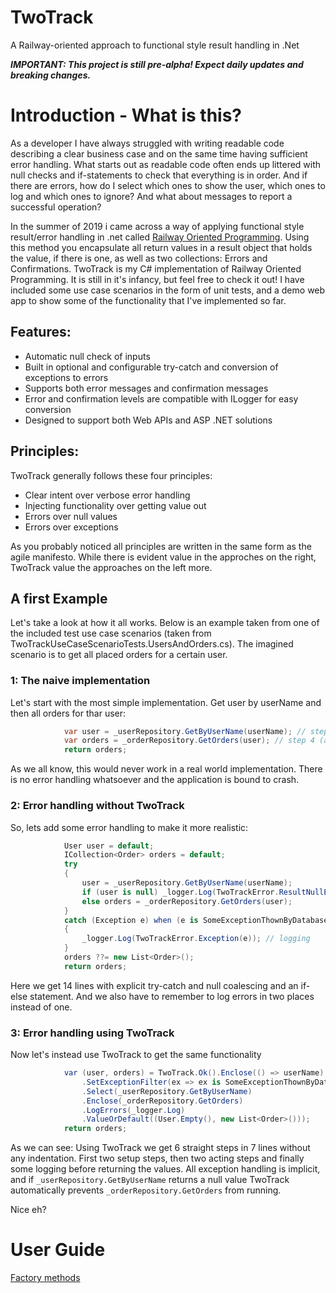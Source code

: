 # TwoTrack
A Railway-oriented approach to functional style result handling in .Net

***IMPORTANT: This project is still pre-alpha! Expect daily updates and breaking changes.***

# Introduction - What is this?
As a developer I have always struggled with writing readable code describing a clear business case and on the same time having sufficient error handling. What starts out as readable code often ends up littered with null checks and if-statements to check that everything is in order. And if there are errors, how do I select which ones to show the user, which ones to log and which ones to ignore?  And what about messages to report a successful operation?

In the summer of 2019 i came across a way of applying functional style result/error handling in .net called [Railway Oriented Programming](https://fsharpforfunandprofit.com/rop/). Using this method you encapsulate all return values in a result object that holds the value, if there is one, as well as two collections: Errors and Confirmations. TwoTrack is my C# implementation of Railway Oriented Programming. It is still in it's infancy, but feel free to check it out! I have included some use case scenarios in the form of unit tests, and a demo web app to show some of the functionality that I've implemented so far.

## Features:
- Automatic null check of inputs
- Built in optional and configurable try-catch and conversion of exceptions to errors
- Supports both error messages and confirmation messages
- Error and confirmation levels are compatible with ILogger for easy conversion
- Designed to support both Web APIs and ASP .NET solutions

## Principles:
TwoTrack generally follows these four principles:
- Clear intent over verbose error handling
- Injecting functionality over getting value out
- Errors over null values
- Errors over exceptions

As you probably noticed all principles are written in the same form as the agile manifesto. While there is evident value in the approches on the right, TwoTrack  value the approaches on the left more.

## A first Example


Let's take a look at how it all works. Below is an example taken from one of the included test use case scenarios (taken from TwoTrackUseCaseScenarioTests.UsersAndOrders.cs). The imagined scenario is to get all placed orders for a certain user.

### 1: The naive implementation
Let's start with  the most simple implementation. Get user by userName and then all orders for thar user:
```C#
            var user = _userRepository.GetByUserName(userName); // step 3 (act)
            var orders = _orderRepository.GetOrders(user); // step 4 (act)
            return orders;
```

As we all know, this would never work in a real world implementation. There is no error handling whatsoever and the application is bound to crash.

### 2: Error handling without TwoTrack
So, lets add some error handling to make it more realistic:

```C#
            User user = default;
            ICollection<Order> orders = default; 
            try
            {
                user = _userRepository.GetByUserName(userName); 
                if (user is null) _logger.Log(TwoTrackError.ResultNullError()); // logging
                else orders = _orderRepository.GetOrders(user); 
            }
            catch (Exception e) when (e is SomeExceptionThownByDatabase)
            {
                _logger.Log(TwoTrackError.Exception(e)); // logging
            }
            orders ??= new List<Order>();
            return orders;
```
Here we get 14 lines with explicit try-catch and null coalescing and an if-else statement. And we also have to remember to log errors in two places instead of one.

### 3: Error handling using TwoTrack
Now let's instead use TwoTrack to get the same functionality
```C#
            var (user, orders) = TwoTrack.Ok().Enclose(() => userName)
                .SetExceptionFilter(ex => ex is SomeExceptionThownByDatabase)
                .Select(_userRepository.GetByUserName)
                .Enclose(_orderRepository.GetOrders)
                .LogErrors(_logger.Log)
                .ValueOrDefault((User.Empty(), new List<Order>()));
            return orders;
```

As we can see: Using TwoTrack we get 6 straight steps in 7 lines without any indentation. First two setup steps, then two acting steps and finally some logging before returning the values. All exception handling is implicit, and if `_userRepository.GetByUserName` returns a null value TwoTrack automatically prevents `_orderRepository.GetOrders` from running. 

Nice eh?


# User Guide
[Factory methods](./Docs/FactoryMethods.md)




